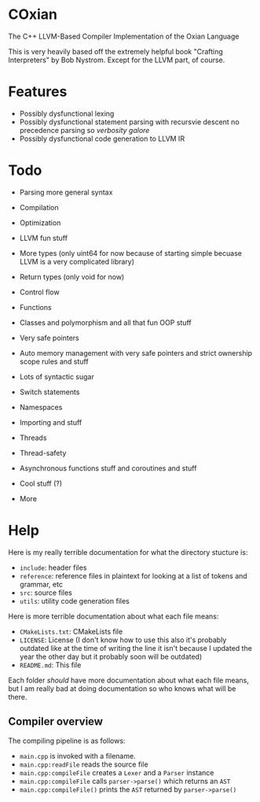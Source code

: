 # COxian
The C++ LLVM-Based Compiler Implementation of the Oxian Language

This is very heavily based off the extremely helpful book "Crafting Interpreters" by Bob Nystrom. Except for the LLVM part, of course.

# Features

- Possibly dysfunctional lexing
- Possibly dysfunctional statement parsing with recursvie descent no precedence parsing so *verbosity galore*
- Possibly dysfunctional code generation to LLVM IR

# Todo

- Parsing more general syntax
- Compilation
- Optimization
- LLVM fun stuff
- More types (only uint64 for now because of starting simple becuase LLVM is a very complicated library)
- Return types (only void for now)

- Control flow
- Functions
- Classes and polymorphism and all that fun OOP stuff
- Very safe pointers
- Auto memory management with very safe pointers and strict ownership scope rules and stuff
- Lots of syntactic sugar
- Switch statements
- Namespaces
- Importing and stuff
- Threads
- Thread-safety
- Asynchronous functions stuff and coroutines and stuff
- Cool stuff (?)
- More

# Help

Here is my really terrible documentation for what the directory stucture is:

- `include`: header files
- `reference`: reference files in plaintext for looking at a list of tokens and grammar, etc
- `src`: source files
- `utils`: utility code generation files

Here is more terrible documentation about what each file means:
- `CMakeLists.txt`: CMakeLists file
- `LICENSE`: License (I don't know how to use this also it's probably outdated like at the time of writing the line it isn't because I updated the year the other day but it probably soon will be outdated)
- `README.md`: This file

Each folder *should* have more documentation about what each file means, but I am really bad at doing documentation so who knows what will be there.

## Compiler overview
The compiling pipeline is as follows:

- `main.cpp` is invoked with a filename.
- `main.cpp:readFile` reads the source file
- `main.cpp:compileFile` creates a `Lexer` and a `Parser` instance
- `main.cpp:compileFile` calls `parser->parse()` which returns an `AST`
- `main.cpp:compileFile()` prints the `AST` returned by `parser->parse()`
